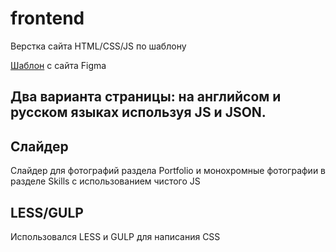 # frontend
Верстка сайта HTML/CSS/JS по шаблону

[Шаблон](https://www.figma.com/file/5D9pDuLtS042hzaoN69Kd7/Free--Landing--Page-Template) с сайта Figma

## Два варианта страницы: на английсом и русском языках используя JS и JSON.
## Слайдер
Слайдер для фотографий раздела Portfolio и монохромные фотографии в разделе Skills с использованием чистого JS
## LESS/GULP
Использовался LESS и GULP для написания CSS
